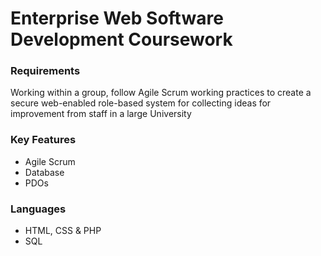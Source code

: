 # Enterprise Web Software Development Coursework

### Requirements
Working within a group, follow Agile Scrum working practices to create a secure web-enabled role-based system for collecting ideas for improvement from staff in a large University

### Key Features
* Agile Scrum 
* Database
* PDOs

### Languages
* HTML, CSS & PHP
* SQL

